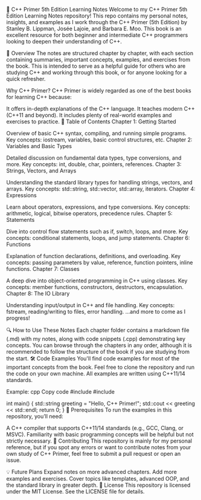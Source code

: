 📘 C++ Primer 5th Edition Learning Notes
Welcome to my C++ Primer 5th Edition Learning Notes repository! This repo contains my personal notes, insights, and examples as I work through the C++ Primer (5th Edition) by Stanley B. Lippman, Josée Lajoie, and Barbara E. Moo. This book is an excellent resource for both beginner and intermediate C++ programmers looking to deepen their understanding of C++.

🌟 Overview
The notes are structured chapter by chapter, with each section containing summaries, important concepts, examples, and exercises from the book. This is intended to serve as a helpful guide for others who are studying C++ and working through this book, or for anyone looking for a quick refresher.

Why C++ Primer?
C++ Primer is widely regarded as one of the best books for learning C++ because:

It offers in-depth explanations of the C++ language.
It teaches modern C++ (C++11 and beyond).
It includes plenty of real-world examples and exercises to practice.
📂 Table of Contents
Chapter 1: Getting Started

Overview of basic C++ syntax, compiling, and running simple programs.
Key concepts: iostream, variables, basic control structures, etc.
Chapter 2: Variables and Basic Types

Detailed discussion on fundamental data types, type conversions, and more.
Key concepts: int, double, char, pointers, references.
Chapter 3: Strings, Vectors, and Arrays

Understanding the standard library types for handling strings, vectors, and arrays.
Key concepts: std::string, std::vector, std::array, iterators.
Chapter 4: Expressions

Learn about operators, expressions, and type conversions.
Key concepts: arithmetic, logical, bitwise operators, precedence rules.
Chapter 5: Statements

Dive into control flow statements such as if, switch, loops, and more.
Key concepts: conditional statements, loops, and jump statements.
Chapter 6: Functions

Explanation of function declarations, definitions, and overloading.
Key concepts: passing parameters by value, reference, function pointers, inline functions.
Chapter 7: Classes

A deep dive into object-oriented programming in C++ using classes.
Key concepts: member functions, constructors, destructors, encapsulation.
Chapter 8: The IO Library

Understanding input/output in C++ and file handling.
Key concepts: fstream, reading/writing to files, error handling.
...and more to come as I progress!

🔍 How to Use These Notes
Each chapter folder contains a markdown file (.md) with my notes, along with code snippets (.cpp) demonstrating key concepts.
You can browse through the chapters in any order, although it is recommended to follow the structure of the book if you are studying from the start.
🛠️ Code Examples
You'll find code examples for most of the important concepts from the book. Feel free to clone the repository and run the code on your own machine. All examples are written using C++11/14 standards.

Example:
cpp
Copy code
#include <iostream>
#include <string>

int main() {
    std::string greeting = "Hello, C++ Primer!";
    std::cout << greeting << std::endl;
    return 0;
}
🌱 Prerequisites
To run the examples in this repository, you’ll need:

A C++ compiler that supports C++11/14 standards (e.g., GCC, Clang, or MSVC).
Familiarity with basic programming concepts will be helpful but not strictly necessary.
🤝 Contributing
This repository is mainly for my personal reference, but if you spot any errors or want to contribute notes from your own study of C++ Primer, feel free to submit a pull request or open an issue.

💡 Future Plans
Expand notes on more advanced chapters.
Add more examples and exercises.
Cover topics like templates, advanced OOP, and the standard library in greater depth.
📄 License
This repository is licensed under the MIT License. See the LICENSE file for details.
